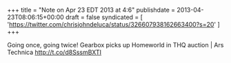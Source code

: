 +++
title = "Note on Apr 23 EDT 2013 at 4:6"
publishdate = 2013-04-23T08:06:15+00:00
draft = false
syndicated = [ 'https://twitter.com/chrisjohndeluca/status/326607938162663400?s=20' ]
+++

Going once, going twice! Gearbox picks up Homeworld in THQ auction | Ars Technica http://t.co/d8SssmBXTI
